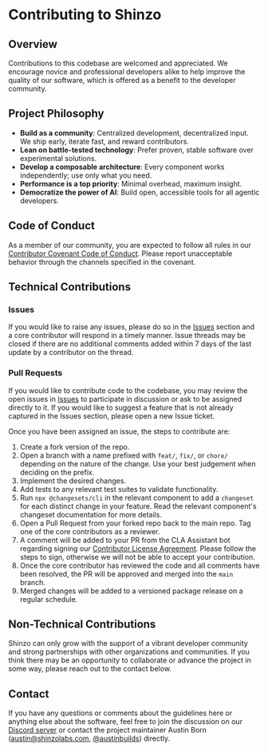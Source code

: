 # Contributing to Shinzo

## Overview

Contributions to this codebase are welcomed and appreciated. We encourage novice and professional developers alike to help improve the quality of our software, which is offered as a benefit to the developer community.

## Project Philosophy

- **Build as a community**: Centralized development, decentralized input. We ship early, iterate fast, and reward contributors.
- **Lean on battle-tested technology**: Prefer proven, stable software over experimental solutions.
- **Develop a composable architecture**: Every component works independently; use only what you need.
- **Performance is a top priority**: Minimal overhead, maximum insight.
- **Democratize the power of AI**: Build open, accessible tools for all agentic developers.

## Code of Conduct

As a member of our community, you are expected to follow all rules in our [Contributor Covenant Code of Conduct](./CODE_OF_CONDUCT.md). Please report unacceptable behavior through the channels specified in the covenant.

## Technical Contributions

### Issues

If you would like to raise any issues, please do so in the [Issues](https://github.com/shinzo-labs/shinzo/issues) section and a core contributor will respond in a timely manner. Issue threads may be closed if there are no additional comments added within 7 days of the last update by a contributor on the thread.

### Pull Requests

If you would like to contribute code to the codebase, you may review the open issues in [Issues](https://github.com/shinzo-labs/shinzo/issues) to participate in discussion or ask to be assigned directly to it. If you would like to suggest a feature that is not already captured in the Issues section, please open a new Issue ticket. 

Once you have been assigned an issue, the steps to contribute are:
1. Create a fork version of the repo.
2. Open a branch with a name prefixed with `feat/`, `fix/`, or `chore/` depending on the nature of the change. Use your best judgement when deciding on the prefix.
3. Implement the desired changes.
4. Add tests to any relevant test suites to validate functionality.
5. Run `npx @changesets/cli` in the relevant component to add a `changeset` for each distinct change in your feature. Read the relevant component's changeset documentation for more details.
6. Open a Pull Request from your forked repo back to the main repo. Tag one of the core contributors as a reviewer.
7. A comment will be added to your PR from the CLA Assistant bot regarding signing our [Contributor License Agreement](./CONTRIBUTOR_LICENSE_AGREEMENT.md). Please follow the steps to sign, otherwise we will not be able to accept your contribution.
8. Once the core contributor has reviewed the code and all comments have been resolved, the PR will be approved and merged into the `main` branch.
9. Merged changes will be added to a versioned package release on a regular schedule.

## Non-Technical Contributions

Shinzo can only grow with the support of a vibrant developer community and strong partnerships with other organizations and communities. If you think there may be an opportunity to collaborate or advance the project in some way, please reach out to the contact below.

## Contact

If you have any questions or comments about the guidelines here or anything else about the software, feel free to join the discussion on our [Discord server](https://discord.gg/qrVWEuRh) or contact the project maintainer Austin Born (austin@shinzolabs.com, [@austinbuilds](https://x.com/austinbuilds)) directly.
